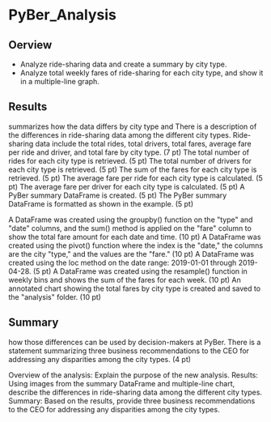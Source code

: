 # PyBer_Analysis
## Oerview
  - Analyze ride-sharing data and create a summary by city type. 
  - Analyze total weekly fares of ride-sharing for each city type, and show it in a multiple-line graph.

## Results

summarizes how the data differs by city type and 
There is a description of the differences in ride-sharing data among the different city types. Ride-sharing data include the total rides, total drivers, total fares, average fare per ride and driver, and total fare by city type. (7 pt)
The total number of rides for each city type is retrieved. (5 pt)
The total number of drivers for each city type is retrieved. (5 pt)
​The sum of the fares for each city type is retrieved. (5 pt)
​The average fare per ride for each city type is calculated. (5 pt)
The average fare per driver for each city type is calculated. (5 pt)
A PyBer summary DataFrame is created. (5 pt)
The PyBer summary DataFrame is formatted as shown in the example. (5 pt)


A DataFrame was created using the groupby() function on the "type" and "date" columns, and the sum() method is applied on the "fare" column to show the total fare amount for each date and time. (10 pt)
A DataFrame was created using the pivot() function where the index is the "date," the columns are the city "type," and the values are the "fare." (10 pt)
A DataFrame was created using the loc method on the date range: 2019-01-01 through 2019-04-28. (5 pt)
A DataFrame was created using the resample() function in weekly bins and shows the sum of the fares for each week. (10 pt)
An annotated chart showing the total fares by city type is created and saved to the "analysis" folder. (10 pt)

## Summary
how those differences can be used by decision-makers at PyBer.
There is a statement summarizing three business recommendations to the CEO for addressing any disparities among the city types. (4 pt)




Overview of the analysis: Explain the purpose of the new analysis.
Results: Using images from the summary DataFrame and multiple-line chart, describe the differences in ride-sharing data among the different city types.
Summary: Based on the results, provide three business recommendations to the CEO for addressing any disparities among the city types.



